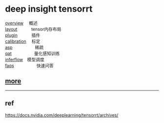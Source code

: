 # deep insight tensorrt    

[overview](./doc/overview.md)   &emsp;概述     
[layout](./doc/layout.md)   &emsp;&emsp;&emsp;tensor内存布局    
[plugin](./doc/plugin.md)   &emsp;&emsp;&emsp;插件    
[calibration](./doc/calibration.md)   &emsp;标定      
[asp](./doc/asp.md)         &emsp;&emsp;&emsp;&emsp;&emsp;稀疏   
[qat](./doc/qat.md)         &emsp;&emsp;&emsp;&emsp;&emsp;量化感知训练        
[inferflow](./inferflow/readme.md)&emsp;模型调度    
[faqs](./doc/faqs.md)       &emsp;&emsp;&emsp;&emsp;&emsp;快速问答

## [more](https://github.com/lix19937/trt-samples-for-hackathon-cn/blob/master/cookbook/readme_cn.md)    

--------------------------------------    

## ref    
https://docs.nvidia.com/deeplearning/tensorrt/archives/   
